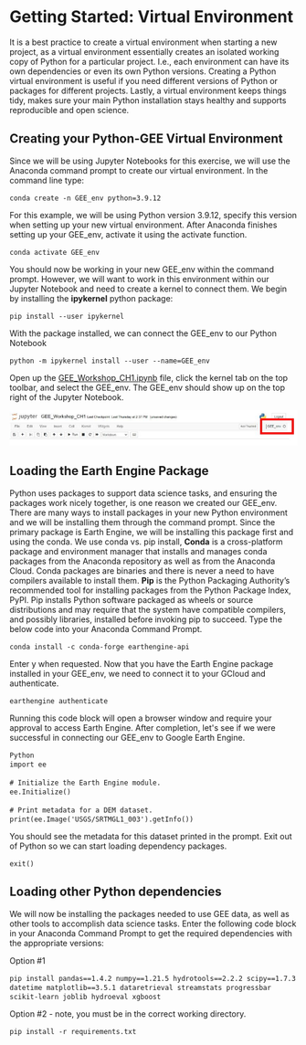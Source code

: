 # Getting Started: Virtual Environment
It is a best practice to create a virtual environment when starting a new project, as a virtual environment essentially creates an isolated working copy of Python for a particular project. 
I.e., each environment can have its own dependencies or even its own Python versions.
Creating a Python virtual environment is useful if you need different versions of Python or packages for different projects.
Lastly, a virtual environment keeps things tidy, makes sure your main Python installation stays healthy and supports reproducible and open science.

## Creating your Python-GEE Virtual Environment
Since we will be using Jupyter Notebooks for this exercise, we will use the Anaconda command prompt to create our virtual environment. 
In the command line type: 

    conda create -n GEE_env python=3.9.12

For this example, we will be using Python version 3.9.12, specify this version when setting up your new virtual environment.
After Anaconda finishes setting up your GEE_env, activate it using the activate function.

    conda activate GEE_env

You should now be working in your new GEE_env within the command prompt. 
However, we will want to work in this environment within our Jupyter Notebook and need to create a kernel to connect them.
We begin by installing the **ipykernel** python package:

    pip install --user ipykernel

With the package installed, we can connect the GEE_env to our Python Notebook

    python -m ipykernel install --user --name=GEE_env

Open up the [GEE_Workshop_CH1.ipynb](./GEE_Workshop_CH1.ipynb) file, click the kernel tab on the top toolbar, and select the GEE_env. 
The GEE_env should show up on the top right of the Jupyter Notebook.

![GEE_Notebook_GEE_env](./Images/GEE_Jupyter_Kernel2.JPG)


## Loading the Earth Engine Package
Python uses packages to support data science tasks, and ensuring the packages work nicely together, is one reason we created our GEE_env.
There are many ways to install packages in your new Python environment and we will be installing them through the command prompt.
Since the primary package is Earth Engine, we will be installing this package first and using the conda.
We use conda vs. pip install, **Conda** is a cross-platform package and environment manager that installs and manages conda packages from the Anaconda repository as well as from the Anaconda Cloud.
Conda packages are binaries and there is never a need to have compilers available to install them. 
**Pip** is the Python Packaging Authority’s recommended tool for installing packages from the Python Package Index, PyPI. 
Pip installs Python software packaged as wheels or source distributions and may require that the system have compatible compilers, and possibly libraries, installed before invoking pip to succeed.
Type the below code into your Anaconda Command Prompt.

    conda install -c conda-forge earthengine-api

Enter y when requested.
Now that you have the Earth Engine package installed in your GEE_env, we need to connect it to your GCloud and authenticate.

    earthengine authenticate

Running this code block will open a browser window and require your approval to access Earth Engine. 
After completion, let's see if we were successful in connecting our GEE_env to Google Earth Engine.

    Python
    import ee

    # Initialize the Earth Engine module.
    ee.Initialize()

    # Print metadata for a DEM dataset.
    print(ee.Image('USGS/SRTMGL1_003').getInfo())

You should see the metadata for this dataset printed in the prompt.
Exit out of Python so we can start loading dependency packages.

    exit()

## Loading other Python dependencies
We will now be installing the packages needed to use GEE data, as well as other tools to accomplish data science tasks.
Enter the following code block in your Anaconda Command Prompt to get the required dependencies with the appropriate versions:

Option #1

    pip install pandas==1.4.2 numpy==1.21.5 hydrotools==2.2.2 scipy==1.7.3 datetime matplotlib==3.5.1 dataretrieval streamstats progressbar scikit-learn joblib hydroeval xgboost

Option #2 - note, you must be in the correct working directory.

    pip install -r requirements.txt